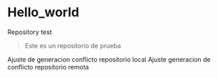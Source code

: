 # Hello_world
Repository test

 > Este es un repositorio de prueba     

Ajuste de generacion conflicto repositorio local
Ajuste generacion de conflicto repositorio remota
